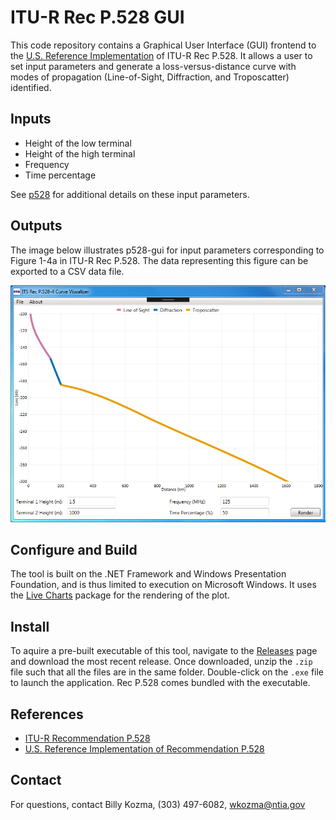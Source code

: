 # ITU-R Rec P.528 GUI #

This code repository contains a Graphical User Interface (GUI) frontend to the [U.S. Reference Implementation](https://github.com/NTIA/p528) of ITU-R Rec P.528.  It allows a user to set input parameters and generate a loss-versus-distance curve with modes of propagation (Line-of-Sight, Diffraction, and Troposcatter) identified.

## Inputs ##

 * Height of the low terminal
 * Height of the high terminal
 * Frequency
 * Time percentage
 
 See [p528](https://github.com/NTIA/p528/blob/master/README.md#inputs) for additional details on these input parameters.

## Outputs ##

The image below illustrates p528-gui for input parameters corresponding to Figure 1-4a in ITU-R Rec P.528.  The data representing this figure can be exported to a CSV data file.
 
![Screenshot of P.528 GUI Tool](P528-Fig1-4a.png "Screenshot of P.528 GUI Tool")

## Configure and Build ##

The tool is built on the .NET Framework and Windows Presentation Foundation, and is thus limited to execution on Microsoft Windows.  It uses the [Live Charts](https://github.com/Live-Charts/Live-Charts) package for the rendering of the plot.

## Install ##

To aquire a pre-built executable of this tool, navigate to the [Releases](https://github.com/NTIA/p528-gui/releases) page and download the most recent release.  Once downloaded, unzip the `.zip` file such that all the files are in the same folder.  Double-click on the `.exe` file to launch the application.  Rec P.528 comes bundled with the executable.

## References ##

 * [ITU-R Recommendation P.528](https://www.itu.int/rec/R-REC-P.528/en)
 * [U.S. Reference Implementation of Recommendation P.528](https://github.com/NTIA/p528)
 
## Contact ##

For questions, contact Billy Kozma, (303) 497-6082, wkozma@ntia.gov
